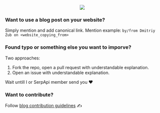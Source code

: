 

<p align="center">
  <img src="https://user-images.githubusercontent.com/78694043/162030076-8c595a40-31a0-4c25-bac6-4fec9a74d8a1.png" />
</p>


### Want to use a blog post on your website?

Simply mention and add canonical link. Mention example: `by/from Dmitriy Zub on <website_copying_from>`

### Found typo or something else you want to imporve?

Two approaches:
1. Fork the repo, open a pull request with understandable explanation.
2. Open an issue with understandable explanation.

Wait untill I or SerpApi member send you ❤️

### Want to contribute?

Follow [blog contribution guidelines](https://github.com/dimitryzub/serpapi-blog-posts-archive/wiki/Blog-contribution) ✍️
